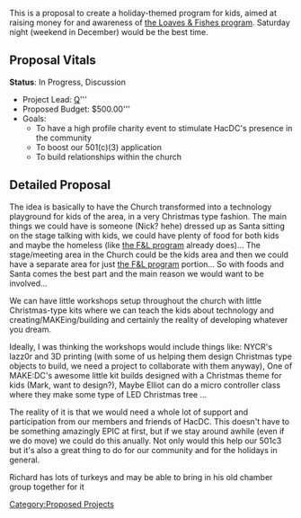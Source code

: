 This is a proposal to create a holiday-themed program for kids, aimed at
raising money for and awareness of [the Loaves & Fishes
program](http://www.loavesandfishesdc.org/). Saturday night (weekend in
December) would be the best time.

## Proposal Vitals

**Status**: In Progress, Discussion

- Project Lead: [Q](User:Q "wikilink")'''
- Proposed Budget: \$500.00'''
- Goals:
  - To have a high profile charity event to stimulate HacDC's presence
    in the community
  - To boost our 501(c)(3) application
  - To build relationships within the church

## Detailed Proposal

The idea is basically to have the Church transformed into a technology
playground for kids of the area, in a very Christmas type fashion. The
main things we could have is someone (Nick? hehe) dressed up as Santa
sitting on the stage talking with kids, we could have plenty of food for
both kids and maybe the homeless (like [the F&L
program](http://www.loavesandfishesdc.org/) already does)... The
stage/meeting area in the Church could be the kids area and then we
could have a separate area for just [the F&L
program](http://www.loavesandfishesdc.org/) portion... So with foods and
Santa comes the best part and the main reason we would want to be
involved...

We can have little workshops setup throughout the church with little
Christmas-type kits where we can teach the kids about technology and
creating/MAKEing/building and certainly the reality of developing
whatever you dream.

Ideally, I was thinking the workshops would include things like: NYCR's
lazz0r and 3D printing (with some of us helping them design Christmas
type objects to build, we need a project to collaborate with them
anyway), One of MAKE:DC's awesome little kit builds designed with a
Christmas theme for kids (Mark, want to design?), Maybe Elliot can do a
micro controller class where they make some type of LED Christmas tree
...

The reality of it is that we would need a whole lot of support and
participation from our members and friends of HacDC. This doesn't have
to be something amazingly EPIC at first, but if we stay around awhile
(even if we do move) we could do this anually. Not only would this help
our 501c3 but it's also a great thing to do for our community and for
the holidays in general.

Richard has lots of turkeys and may be able to bring in his old chamber
group together for it

[Category:Proposed Projects](Category:Proposed_Projects "wikilink")